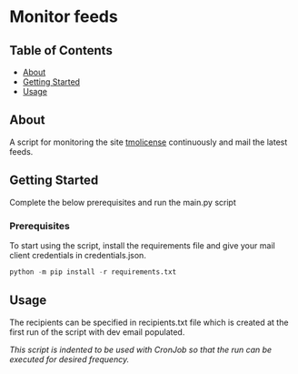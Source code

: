 # Monitor feeds

## Table of Contents

- [About](#about)
- [Getting Started](#getting_started)
- [Usage](#usage)

## About <a name = "about"></a>

A script for monitoring the site [tmolicense](http://tmolicense.lumbini.gov.np/) continuously and mail the latest feeds.

## Getting Started <a name = "getting_started"></a>

Complete the below prerequisites and run the main.py script

### Prerequisites

To start using the script, install the requirements file and give your mail client credentials in credentials.json.

```python
python -m pip install -r requirements.txt
```

## Usage <a name = "usage"></a>

The recipients can be specified in recipients.txt file which is created at the first run of the script with dev email populated.

*This script is indented to be used with CronJob so that the run can be executed for desired frequency.*
